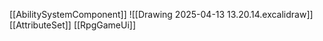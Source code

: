 [[AbilitySystemComponent]]
![[Drawing 2025-04-13 13.20.14.excalidraw]]
[[AttributeSet]]
[[RpgGameUi]]
